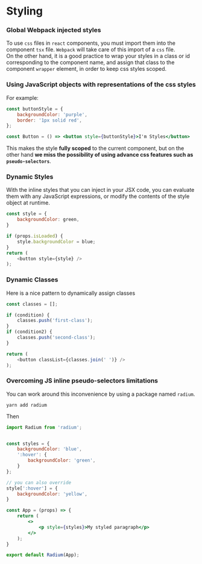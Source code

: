 # Styling


### Global Webpack injected styles
To use `css` files in `react` components, you must import them into the component `tsx` file. `Webpack` will take care of this import of a `css` file.  
On the other hand, it is a good practice to wrap your styles in a class or id corresponding to the component name, and assign that class to the component `wrapper` element, in order to keep css styles scoped.

### Using JavaScript objects with representations of the css styles
For example:
```jsx
const buttonStyle = {
	backgroundColor: 'purple',
	border: '1px solid red',
};

const Button = () => <button style={buttonStyle}>I'm Styles</button>
```
This makes the style **fully scoped** to the current component, but on the other hand **we miss the possibility of using advance css features such as `pseudo-selectors`**.

### Dynamic Styles
With the inline styles that you can inject in your JSX code, you can evaluate them with any JavaScript expressions, or modify the contents of the style object at runtime.
```javascript
const style = {
	backgroundColor: green,
}

if (props.isLoaded) {
	style.backgroundColor = blue;
}
return (
	<button style={style} />
);
```

### Dynamic Classes
Here is a nice pattern to dynamically assign classes
```javascript
const classes = [];

if (condition) {
	classes.push('first-class');
}
if (condition2) {
	classes.push('second-class');
}

return (
	<button classList={classes.join(' ')} />
);
```

### Overcoming JS inline pseudo-selectors limitations
You can work around this inconvenience by using a package named `radium`.
```
yarn add radium
```
Then
```jsx
import Radium from 'radium';


const styles = {
	backgroundColor: 'blue',
	':hover': {
		backgroundColor: 'green',
	}
};

// you can also override
style[':hover'] = {
	backgroundColor: 'yellow',
}

const App = (props) => {
	return (
		<>
			<p style={styles}>My styled paragraph</p>
		</>
	);
}

export default Radium(App);
```